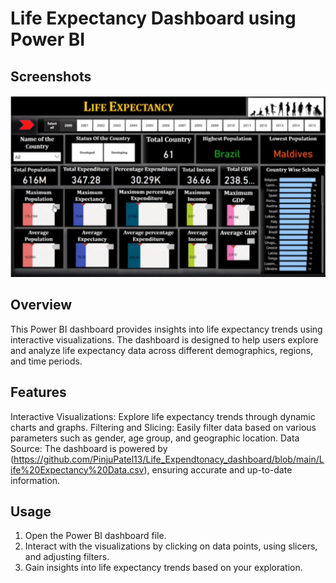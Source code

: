 
# Life Expectancy Dashboard using Power BI


## Screenshots

![App Screenshot](https://github.com/PinjuPatel13/Life_Expendtonacy_dashboard/blob/main/jpg1.png)



## Overview

This Power BI dashboard provides insights into life expectancy trends using interactive visualizations. The dashboard is designed to help users explore and analyze life expectancy data across different demographics, regions, and time periods.

## Features

Interactive Visualizations: Explore life expectancy trends through dynamic charts and graphs.
Filtering and Slicing: Easily filter data based on various parameters such as gender, age group, and geographic location.
Data Source: 
The dashboard is powered by (https://github.com/PinjuPatel13/Life_Expendtonacy_dashboard/blob/main/Life%20Expectancy%20Data.csv), ensuring accurate and up-to-date information.

## Usage
1. Open the Power BI dashboard file.
2. Interact with the visualizations by clicking on data points, using slicers, and adjusting filters.
3. Gain insights into life expectancy trends based on your exploration.
